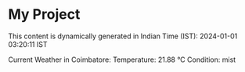 # My Project

This content is dynamically generated in Indian Time (IST): 2024-01-01 03:20:11 IST


Current Weather in Coimbatore:
Temperature: 21.88 °C
Condition: mist
